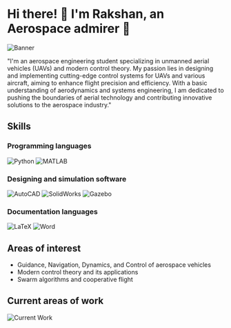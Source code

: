 # Hi there! 👋 I'm Rakshan, an Aerospace admirer 🚀

![Banner](https://github.com/tech-lover-1510/tech-lover-1510/blob/main/banner1)

"I'm an aerospace engineering student specializing in unmanned aerial vehicles (UAVs) and modern control theory. My passion lies in designing and implementing cutting-edge control systems for UAVs and various aircraft, aiming to enhance flight precision and efficiency. With a basic understanding of aerodynamics and systems engineering, I am dedicated to pushing the boundaries of aerial technology and contributing innovative solutions to the aerospace industry."

## Skills
### Programming languages
![Python](https://github.com/tech-lover-1510/tech-lover-1510/blob/main/python.png)  ![MATLAB](https://github.com/tech-lover-1510/tech-lover-1510/blob/main/matlab.png)

### Designing and simulation software
![AutoCAD](https://github.com/tech-lover-1510/tech-lover-1510/blob/main/Autocad.png)  ![SolidWorks](https://github.com/tech-lover-1510/tech-lover-1510/blob/main/Solidworks.png) ![Gazebo](https://github.com/tech-lover-1510/tech-lover-1510/blob/main/gazebo.png)

### Documentation languages
![LaTeX](https://github.com/tech-lover-1510/tech-lover-1510/blob/main/tex.png)  ![Word](https://github.com/tech-lover-1510/tech-lover-1510/blob/main/word.png)

## Areas of interest
- Guidance, Navigation, Dynamics, and Control of aerospace vehicles
- Modern control theory and its applications
- Swarm algorithms and cooperative flight

## Current areas of work
![Current Work](https://github.com/tech-lover-1510/tech-lover-1510/assets/136898779/b5b8b21b-500c-4080-8fb4-729c35c9f8eb)

